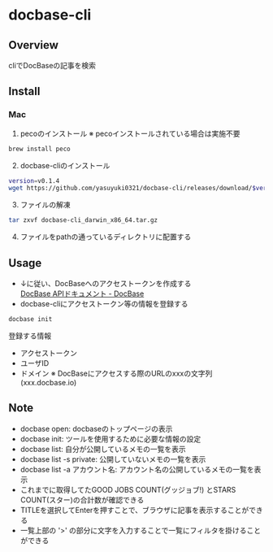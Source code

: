 # docbase-cli
## Overview
cliでDocBaseの記事を検索

## Install
### Mac
1. pecoのインストール
※ pecoインストールされている場合は実施不要
```sh
brew install peco
```
2. docbase-cliのインストール
```sh
version=v0.1.4
wget https://github.com/yasuyuki0321/docbase-cli/releases/download/$version/docbase-cli_darwin_x86_64.tar.gz
```
3. ファイルの解凍
```sh
tar zxvf docbase-cli_darwin_x86_64.tar.gz
```
4. ファイルをpathの通っているディレクトリに配置する

## Usage
- ↓に従い、DocBaseへのアクセストークンを作成する  
[DocBase APIドキュメント \- DocBase](https://help.docbase.io/posts/45703)
- docbase-cliにアクセストークン等の情報を登録する
```sh
docbase init
```
登録する情報
  - アクセストークン
  - ユーザID
  - ドメイン
  ※ DocBaseにアクセスする際のURLのxxxの文字列(xxx.docbase.io)

## Note
- docbase open: docbaseのトップページの表示
- docbase init: ツールを使用するために必要な情報の設定
- docbase list: 自分が公開しているメモの一覧を表示
- docbase list -s private: 公開していないメモの一覧を表示
- docbase list -a アカウント名: アカウント名の公開しているメモの一覧を表示
- これまでに取得してたGOOD JOBS COUNT(グッジョブ!) とSTARS COUNT(スター)の合計数が確認できる
- TITLEを選択してEnterを押すことで、ブラウザに記事を表示することができる
- 一覧上部の '>' の部分に文字を入力することで一覧にフィルタを掛けることができる
